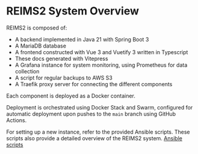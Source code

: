 # REIMS2 System Overview

REIMS2 is composed of:

- A backend implemented in Java 21 with Spring Boot 3
- A MariaDB database
- A frontend constructed with Vue 3 and Vuetify 3 written in Typescript
- These docs generated with Vitepress
- A Grafana instance for system monitoring, using Prometheus for data collection
- A script for regular backups to AWS S3
- A Traefik proxy server for connecting the different components

Each component is deployed as a Docker container.

Deployment is orchestrated using Docker Stack and Swarm, configured for automatic deployment upon pushes to the `main` branch using GitHub Actions.

For setting up a new instance, refer to the provided Ansible scripts. These scripts also provide a detailed overview of the REIMS2 system.
[Ansible scripts](https://github.com/reims2/reims2-ansible-playbook)
